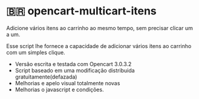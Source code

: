 # :brazil: opencart-multicart-itens
 Adicione vários itens ao carrinho ao mesmo tempo, sem precisar clicar um a um.
 
 Esse script lhe fornece a capacidade de adicionar vários itens ao carrinho com um simples clique.
  - Versão escrita e testada com Opencart 3.0.3.2
  - Script baseado em uma modificação distribuida gratuitamente(defazada)
  - Melhorias e apelo visual totalmente novas
  - Melhorias o javascript e condições.
